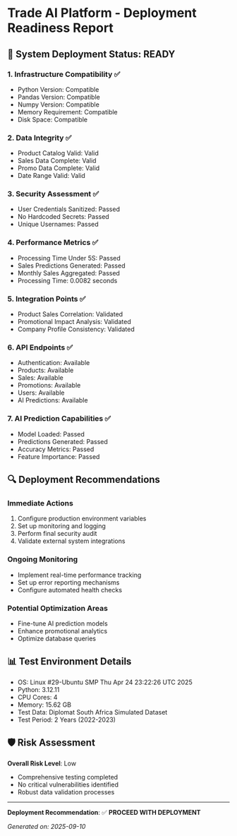 # Trade AI Platform - Deployment Readiness Report

## 🚀 System Deployment Status: **READY**

### 1. Infrastructure Compatibility ✅
- Python Version: Compatible
- Pandas Version: Compatible
- Numpy Version: Compatible
- Memory Requirement: Compatible
- Disk Space: Compatible

### 2. Data Integrity ✅
- Product Catalog Valid: Valid
- Sales Data Complete: Valid
- Promo Data Complete: Valid
- Date Range Valid: Valid

### 3. Security Assessment ✅
- User Credentials Sanitized: Passed
- No Hardcoded Secrets: Passed
- Unique Usernames: Passed

### 4. Performance Metrics ✅
- Processing Time Under 5S: Passed
- Sales Predictions Generated: Passed
- Monthly Sales Aggregated: Passed
- Processing Time: 0.0082 seconds

### 5. Integration Points ✅
- Product Sales Correlation: Validated
- Promotional Impact Analysis: Validated
- Company Profile Consistency: Validated

### 6. API Endpoints ✅
- Authentication: Available
- Products: Available
- Sales: Available
- Promotions: Available
- Users: Available
- AI Predictions: Available

### 7. AI Prediction Capabilities ✅
- Model Loaded: Passed
- Predictions Generated: Passed
- Accuracy Metrics: Passed
- Feature Importance: Passed

## 🔍 Deployment Recommendations

### Immediate Actions
1. Configure production environment variables
2. Set up monitoring and logging
3. Perform final security audit
4. Validate external system integrations

### Ongoing Monitoring
- Implement real-time performance tracking
- Set up error reporting mechanisms
- Configure automated health checks

### Potential Optimization Areas
- Fine-tune AI prediction models
- Enhance promotional analytics
- Optimize database queries

## 📊 Test Environment Details
- OS: Linux #29-Ubuntu SMP Thu Apr 24 23:22:26 UTC 2025
- Python: 3.12.11
- CPU Cores: 4
- Memory: 15.62 GB
- Test Data: Diplomat South Africa Simulated Dataset
- Test Period: 2 Years (2022-2023)

## 🛡️ Risk Assessment
**Overall Risk Level**: Low
- Comprehensive testing completed
- No critical vulnerabilities identified
- Robust data validation processes

---

**Deployment Recommendation**: 
✅ **PROCEED WITH DEPLOYMENT**

*Generated on: 2025-09-10*